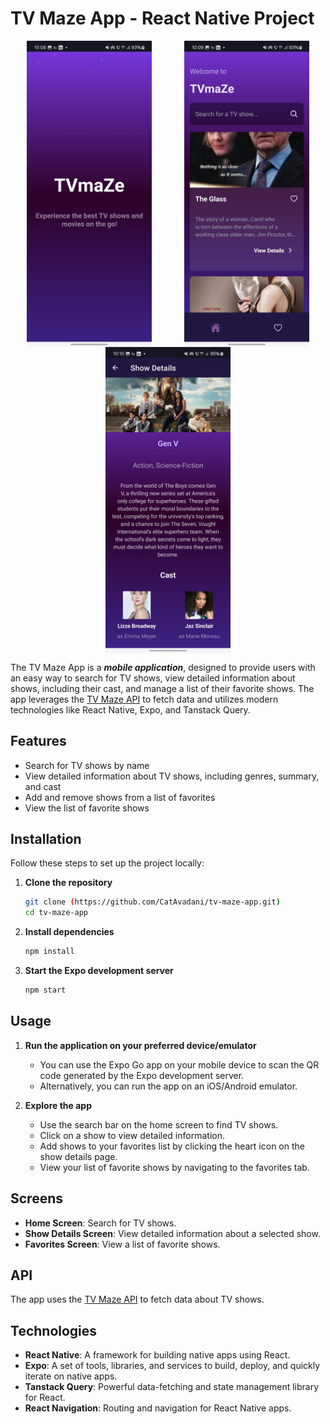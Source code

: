 # TV Maze App - React Native Project

<div style="display: flex; flex-direction: row; flex-wrap: wrap; gap: 20; justify-content: space-around;">
   <img src="assets/images/splash-screen.jpg" alt="Splash Screen" width="200">
   
   <img src="assets/images/home-screen.jpg" alt="Home Screen" width="200">
   
   <img src="assets/images/details-screen.jpg" alt="Show Details Screen" width="200" >

</div>

The TV Maze App is a ***mobile application***, designed to provide users with an easy way to search for TV shows, view detailed information about shows, including their cast, and manage a list of their favorite shows. The app leverages the [TV Maze API](https://www.tvmaze.com/api) to fetch data and utilizes modern technologies like React Native, Expo, and Tanstack Query.

## Features

- Search for TV shows by name
- View detailed information about TV shows, including genres, summary, and cast
- Add and remove shows from a list of favorites
- View the list of favorite shows

## Installation

Follow these steps to set up the project locally:

1. **Clone the repository**
    ```bash
    git clone (https://github.com/CatAvadani/tv-maze-app.git)
    cd tv-maze-app
    ```

2. **Install dependencies**
    ```bash
    npm install
    ```

3. **Start the Expo development server**
    ```bash
    npm start
    ```

## Usage

1. **Run the application on your preferred device/emulator**
    - You can use the Expo Go app on your mobile device to scan the QR code generated by the Expo development server.
    - Alternatively, you can run the app on an iOS/Android emulator.

2. **Explore the app**
    - Use the search bar on the home screen to find TV shows.
    - Click on a show to view detailed information.
    - Add shows to your favorites list by clicking the heart icon on the show details page.
    - View your list of favorite shows by navigating to the favorites tab.

## Screens

- **Home Screen**: Search for TV shows.
- **Show Details Screen**: View detailed information about a selected show.
- **Favorites Screen**: View a list of favorite shows.

## API

The app uses the [TV Maze API](https://www.tvmaze.com/api) to fetch data about TV shows. 

## Technologies

- **React Native**: A framework for building native apps using React.
- **Expo**: A set of tools, libraries, and services to build, deploy, and quickly iterate on native apps.
- **Tanstack Query**: Powerful data-fetching and state management library for React.
- **React Navigation**: Routing and navigation for React Native apps.


